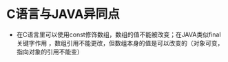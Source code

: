C语言与JAVA异同点
=================
* 在C语言里可以使用const修饰数组，数组的值不能被改变；在JAVA类似final关键字作用
，数组引用不能更改，但数组本身的值是可以改变的（对象可变，指向对象的引用不能变）

